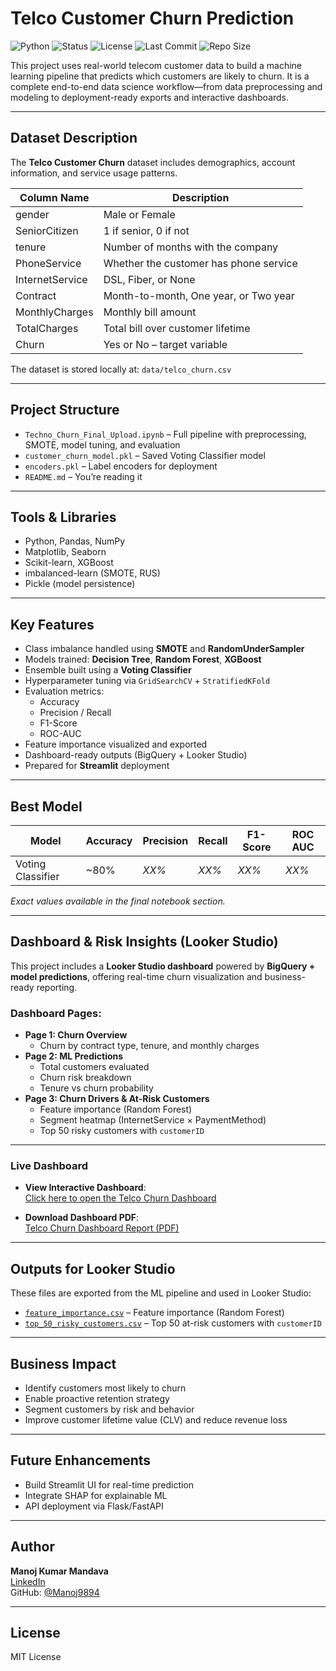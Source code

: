 # Telco Customer Churn Prediction

![Python](https://img.shields.io/badge/Python-3.9-blue?logo=python)
![Status](https://img.shields.io/badge/Status-Completed-brightgreen)
![License](https://img.shields.io/github/license/ManojM9894/telco-churn-prediction)
![Last Commit](https://img.shields.io/github/last-commit/ManojM9894/telco-churn-prediction)
![Repo Size](https://img.shields.io/github/repo-size/ManojM9894/telco-churn-prediction)

This project uses real-world telecom customer data to build a machine learning pipeline that predicts which customers are likely to churn. It is a complete end-to-end data science workflow—from data preprocessing and modeling to deployment-ready exports and interactive dashboards.

---

## Dataset Description

The **Telco Customer Churn** dataset includes demographics, account information, and service usage patterns.

| Column Name       | Description                                 |
|-------------------|---------------------------------------------|
| gender            | Male or Female                              |
| SeniorCitizen     | 1 if senior, 0 if not                       |
| tenure            | Number of months with the company           |
| PhoneService      | Whether the customer has phone service      |
| InternetService   | DSL, Fiber, or None                         |
| Contract          | Month-to-month, One year, or Two year       |
| MonthlyCharges    | Monthly bill amount                         |
| TotalCharges      | Total bill over customer lifetime           |
| Churn             | Yes or No – target variable                 |

The dataset is stored locally at: `data/telco_churn.csv`

---

## Project Structure

- `Techno_Churn_Final_Upload.ipynb` – Full pipeline with preprocessing, SMOTE, model tuning, and evaluation
- `customer_churn_model.pkl` – Saved Voting Classifier model
- `encoders.pkl` – Label encoders for deployment
- `README.md` – You’re reading it 

---

## Tools & Libraries

- Python, Pandas, NumPy
- Matplotlib, Seaborn
- Scikit-learn, XGBoost
- imbalanced-learn (SMOTE, RUS)
- Pickle (model persistence)

---

## Key Features

- Class imbalance handled using **SMOTE** and **RandomUnderSampler**
- Models trained: **Decision Tree**, **Random Forest**, **XGBoost**
- Ensemble built using a **Voting Classifier**
- Hyperparameter tuning via `GridSearchCV` + `StratifiedKFold`
- Evaluation metrics:
  - Accuracy
  - Precision / Recall
  - F1-Score
  - ROC-AUC
- Feature importance visualized and exported
- Dashboard-ready outputs (BigQuery + Looker Studio)
- Prepared for **Streamlit** deployment

---

## Best Model

| Model            | Accuracy | Precision | Recall | F1-Score | ROC AUC |
|------------------|----------|-----------|--------|----------|---------|
| Voting Classifier| ~80%     | *XX%*     | *XX%*  | *XX%*    | *XX%*   |

*Exact values available in the final notebook section.*

---

## Dashboard & Risk Insights (Looker Studio)

This project includes a **Looker Studio dashboard** powered by **BigQuery + model predictions**, offering real-time churn visualization and business-ready reporting.

### Dashboard Pages:

- **Page 1: Churn Overview**
  - Churn by contract type, tenure, and monthly charges
- **Page 2: ML Predictions**
  - Total customers evaluated
  - Churn risk breakdown
  - Tenure vs churn probability
- **Page 3: Churn Drivers & At-Risk Customers**
  - Feature importance (Random Forest)
  - Segment heatmap (InternetService × PaymentMethod)
  - Top 50 risky customers with `customerID`

---

### Live Dashboard

- **View Interactive Dashboard**:  
  [Click here to open the Telco Churn Dashboard](https://lookerstudio.google.com/reporting/3769f0f4-c502-4488-a3a8-8a47f9d3d8a8)

- **Download Dashboard PDF**:  
  [Telco Churn Dashboard Report (PDF)](assets/Telco_Churn_Dashboard_Report.pdf)

---

## Outputs for Looker Studio

These files are exported from the ML pipeline and used in Looker Studio:

- [`feature_importance.csv`](data_outputs/feature_importance.csv) – Feature importance (Random Forest)
- [`top_50_risky_customers.csv`](data_outputs/top_50_risky_customers.csv) – Top 50 at-risk customers with `customerID`

---


## Business Impact

- Identify customers most likely to churn
- Enable proactive retention strategy
- Segment customers by risk and behavior
- Improve customer lifetime value (CLV) and reduce revenue loss

---

## Future Enhancements

- Build Streamlit UI for real-time prediction
- Integrate SHAP for explainable ML
- API deployment via Flask/FastAPI

---

## Author

**Manoj Kumar Mandava**  
[LinkedIn](https://www.linkedin.com/in/manojmandava9894)  
GitHub: [@Manoj9894](https://github.com/Manoj9894)

---

## License

MIT License
